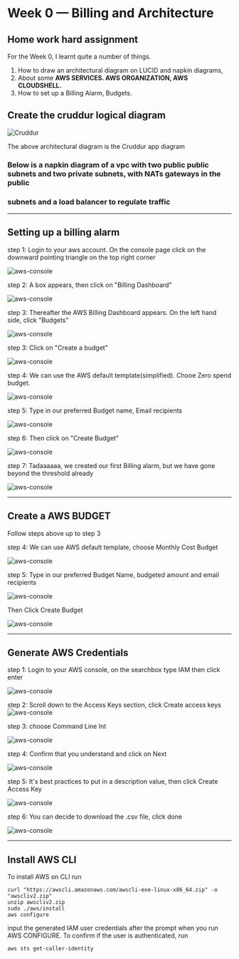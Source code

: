 # Week 0 — Billing and Architecture

## Home work hard assignment

For the Week 0, I learnt quite a number of things.
1. How to draw an architectural diagram on LUCID and napkin diagrams, 
2. About some **AWS SERVICES. AWS ORGANIZATION, AWS CLOUDSHELL.**
3. How to set up a Billing Alarm, Budgets. 

## Create the cruddur logical diagram
![Cruddur](../_docs/assets/cloud.jpeg)

The above architectural diagram is the Cruddur app diagram

### Below is a napkin diagram of a vpc with two public public subnets and two private subnets, with NATs gateways in the public 
### subnets and a load balancer to regulate traffic

***

## Setting up a billing alarm

step 1: Login to your aws account. On the console page click on the downward pointing triangle on the top right corner

![aws-console](assets/billing/billing_00.jpg)

step 2: A box appears, then click on "Billing Dashboard"

![aws-console](assets/billing/billing_01.jpg)

step 3: Thereafter the AWS Billing Dashboard appears. On the left hand side, click "Budgets"

![aws-console](assets/billing/billing_02.jpg)

step 3: Click on "Create a budget"

![aws-console](assets/billing/billing_03.jpg)

step 4: We can use the AWS default template(simplified). Chooe Zero spend budget.

![aws-console](assets/billing/billing_04.jpg)

step 5: Type in our preferred Budget name, Email recipients

![aws-console](assets/billing/billing_05.jpg)

step 6: Then click on "Create Budget"

![aws-console](assets/billing/billing_06.jpg)

step 7: Tadaaaaaa, we created our first Billing alarm, but we have gone beyond the threshold already

![aws-console](assets/billing/billing_07.jpg)

***

## Create a AWS BUDGET

Follow steps above up to step 3

step 4: We can use AWS default template, choose Monthly Cost Budget

![aws-console](assets/billing/billing_09.jpg)

step 5: Type in our preferred Budget Name, budgeted amount and email recipients

![aws-console](assets/billing/billing_10.jpg)

Then Click Create Budget

![aws-console](assets/billing/billing_11.jpg)

***

## Generate AWS Credentials

step 1: Login to your AWS console, on the searchbox type IAM then click enter

![aws-console](assets/billing/billing_00.jpg)

step 2: Scroll down to the Access Keys section, click Create access keys
![aws-console](assets/Credentials/credentials_01.jpg)

step 3: choose Command Line Int

![aws-console](assets/Credentials/credentials_02.jpg)

step 4: Confirm that you understand and click on Next

![aws-console](assets/Credentials/credentials_03.jpg)

step 5: It's best practices to put in a description value, then click Create Access Key

![aws-console](assets/Credentials/credentials_04.jpg)

step 6: You can decide to download the .csv file, click done

![aws-console](assets/Credentials/credentials_06.jpg)

***


##  Install AWS CLI
To install AWS on CLI run

```
curl "https://awscli.amazonaws.com/awscli-exe-linux-x86_64.zip" -o "awscliv2.zip"
unzip awscliv2.zip
sudo ./aws/install
aws configure
```
input the generated IAM user credentials after the prompt when you run AWS CONFIGURE. To confirm if the user is authenticated, run

```
aws sts get-caller-identity
```














